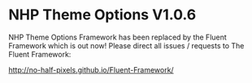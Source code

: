 # NHP Theme Options V1.0.6 #

NHP Theme Options Framework has been replaced by the Fluent Framework which is out now! Please direct all issues / requests to The Fluent Framework:

http://no-half-pixels.github.io/Fluent-Framework/
